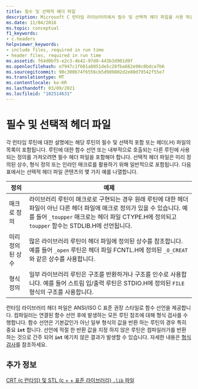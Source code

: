 ```yaml
---
title: 필수 및 선택적 헤더 파일
description: Microsoft C 런타임 라이브러리에서 필수 및 선택적 헤더 파일을 사용 하는 경우
ms.date: 11/04/2016
ms.topic: conceptual
f1_keywords:
- c.headers
helpviewer_keywords:
- include files, required in run time
- header files, required in run time
ms.assetid: f64d0bf5-e2c3-4b42-97d0-443b3d901d9f
ms.openlocfilehash: e7947c1f601a8051de5c28fba682e90c0bdce7b6
ms.sourcegitcommit: 90c300b74f6556cb5d989802d2e80d79542f55e7
ms.translationtype: MT
ms.contentlocale: ko-KR
ms.lasthandoff: 03/09/2021
ms.locfileid: "102514631"
---
```

# <a name="required-and-optional-header-files"></a>필수 및 선택적 헤더 파일

각 런타임 루틴에 대한 설명에는 해당 루틴의 필수 및 선택적 포함 또는 헤더(.H) 파일의 목록이 포함됩니다. 루틴에 대한 함수 선언 또는 내부적으로 호출되는 다른 루틴에 사용되는 정의를 가져오려면 필수 헤더 파일을 포함해야 합니다. 선택적 헤더 파일은 미리 정의된 상수, 형식 정의 또는 인라인 매크로를 활용하기 위해 일반적으로 포함됩니다. 다음 표에서는 선택적 헤더 파일 콘텐츠의 몇 가지 예를 나열합니다.

|정의|예제|
|----------------|-------------|
|매크로 정의|라이브러리 루틴이 매크로로 구현되는 경우 원래 루틴에 대한 헤더 파일이 아닌 다른 헤더 파일에 매크로 정의가 있을 수 있습니다. 예를 들어 `_toupper` 매크로는 헤더 파일 CTYPE.H에 정의되고 `toupper` 함수는 STDLIB.H에 선언됩니다.|
|미리 정의된 상수|많은 라이브러리 루틴이 헤더 파일에 정의된 상수를 참조합니다. 예를 들어 `_open` 루틴은 헤더 파일 FCNTL.H에 정의된 `_O_CREAT`와 같은 상수를 사용합니다.|
|형식 정의|일부 라이브러리 루틴은 구조를 반환하거나 구조를 인수로 사용합니다. 예를 들어 스트림 입/출력 루틴은 STDIO.H에 정의된 `FILE` 형식의 구조를 사용합니다.|

런타임 라이브러리 헤더 파일은 ANSI/ISO C 표준 권장 스타일로 함수 선언을 제공합니다. 컴파일러는 연결된 함수 선언 후에 발생하는 모든 루틴 참조에 대해 형식 검사를 수행합니다. 함수 선언은 기본값인가 아닌 일부 형식의 값을 반환 하는 루틴의 경우 특히 중요 **`int`** 합니다. 선언에 적절 한 반환 값을 지정 하지 않은 루틴은 컴파일러가를 반환 하는 것으로 간주 되어 **`int`** 예기치 않은 결과가 발생할 수 있습니다. 자세한 내용은 [형식 검사](../c-runtime-library/type-checking-crt.md)를 참조하세요.

## <a name="see-also"></a>추가 정보

[CRT (c 런타임) 및 STL (c + + 표준 라이브러리) `.lib` 파일](../c-runtime-library/crt-library-features.md)
